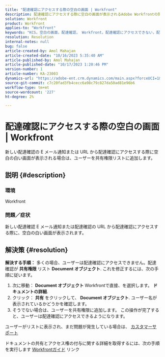 ```yaml
---
title: "配達確認にアクセスする際の空白の画面 | Workfront"
description: 配達確認にアクセスする際に空白の画面が表示されるAdobe Workfrontの問題を修正する方法を説明します。 ユーザーを共有権限リストに追加します。
solution: Workfront
product: Workfront
applies-to: "Workfront"
keywords: "KCS，空白の画面，配達確認， Workfront，配達確認にアクセスできない，配達確認の空白の画面"
resolution: Resolution
internal-notes: null
bug: false
article-created-by: Amol Mahajan
article-created-date: "10/16/2023 5:35:40 AM"
article-published-by: Amol Mahajan
article-published-date: "10/17/2023 1:20:46 PM"
version-number: 1
article-number: KA-23003
dynamics-url: "https://adobe-ent.crm.dynamics.com/main.aspx?forceUCI=1&pagetype=entityrecord&etn=knowledgearticle&id=c774cfd4-e56b-ee11-8df0-6045bd006239"
source-git-commit: c7c20fad3fb4cecc6a98c79c827da50ad81e96b6
workflow-type: tm+mt
source-wordcount: '227'
ht-degree: 2%

---
```


# 配達確認にアクセスする際の空白の画面 | Workfront


新しい配達確認の E メール通知または URL から配達確認にアクセスする際に空白の白い画面が表示される場合は、ユーザーを共有権限リストに追加します。

## 説明 {#description}


### <b>環境</b>

Workfront



### <b>問題／症状</b>

新しい配達確認 E メール通知または配達確認の URL から配達確認にアクセスする際に、空白の白い画面が表示されます。


## 解決策 {#resolution}

<b>解決する手順：</b>
多くの場合、ユーザーは配達確認にアクセスできません。配達確認が <b>共有権限</b> リスト <b>Document オブジェクト</b>. これを修正するには、次の手順に従います。

1. 次に移動： <b>Document オブジェクト</b> Workfrontで直接、を選択します。 <b>ドキュメントの詳細</b>.
2. クリック： <b>共有</b> をクリックして、 <b>Document オブジェクト</b>. ユーザー名が表示されているかどうかを確認します。
3. そうでない場合は、ユーザーを共有権限に追加します。 この操作が完了すると、ユーザーは配達確認にアクセスできるようになります。




ユーザーがリストに表示され、まだ問題が発生している場合は、 [カスタマーサポート](https://experienceleague.adobe.com/docs/workfront/using/basics/tips-tricks-for-basics/contact-customer-support.html)



ドキュメントの共有とアクセス権の付与に関する詳細を取得するには、次の手順を実行します [Workfrontガイド](https://experienceleague.adobe.com/docs/workfront/using/basics/grant-request-object-permissions/document-permissions.html) リンク

